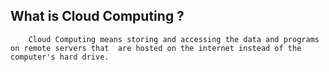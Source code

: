 ## What is Cloud Computing ?
```
    Cloud Computing means storing and accessing the data and programs on remote servers that  are hosted on the internet instead of the computer's hard drive.
```